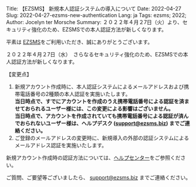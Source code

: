 Title: 【EZSMS】 新規本人認証システムの導入について
Date: 2022-04-27
Slug: 2022-04-27-ezsms-new-authentication
Lang: ja
Tags: ezsms; 2022;
Author: Jocelyn ter Morsche
Summary: ２０２２年４月２7日（火）より、セキュリティ強化のため、EZSMSでの本人認証方法が新しくなります。

平素は [EZSMS](https://www.ezsms.biz/)をご利用いただき、誠にありがとうございます。

２０２２年４月２7日（水）　さらなるセキュリティ強化のため、EZSMSでの本人認証方法が新しくなります。

【変更点】
1. 新規アカウント作成時に、本人認証システムによるメールアドレスおよび携帯電話番号の2種類の本人認証を実施いたします。<br>
  **当日時点で、すでにアカウントを作成のうえ携帯電話番号による認証を済ませておられるユーザー様には、この変更による影響はございません。** <br>
  **当日時点で、アカウントを作成されていても携帯電話番号による認証が済んでおられないユーザー様は、ヘルプデスク (support@ezsms.biz) までご連絡ください。** <br>
2. ご登録のメールアドレスの変更時に、新規導入の外部の認証システムによるメールアドレス認証を実施いたします。

新規アカウント作成時の認証方法については、[ヘルプセンター](https://help.xoxzo.com/ja/ezsms-sms-delivery-service/articles/mobile-number-authentication-2022/)をご参照ください。

ご質問、ご要望等ございましたら、 support@ezsms.biz までご連絡ください。
